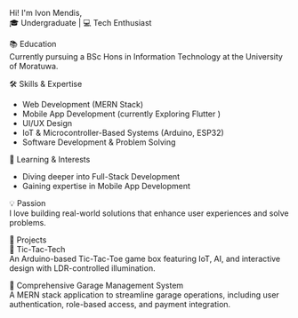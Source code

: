 Hi! I'm Ivon Mendis,  
🎓 Undergraduate | 💻 Tech Enthusiast   

📚 Education  
Currently pursuing a BSc Hons in Information Technology at the University of Moratuwa. 

🛠 Skills & Expertise    
- Web Development (MERN Stack)
- Mobile App Development (currently Exploring Flutter )
- UI/UX Design
- IoT & Microcontroller-Based Systems (Arduino, ESP32)
- Software Development & Problem Solving
  
🌱 Learning & Interests  
- Diving deeper into Full-Stack Development
- Gaining expertise in Mobile App Development

💡 Passion  
I love building real-world solutions that enhance user experiences and solve problems.

🚀 Projects  
🔹 Tic-Tac-Tech  
An Arduino-based Tic-Tac-Toe game box featuring IoT, AI, and interactive design with LDR-controlled illumination.  

🔹 Comprehensive Garage Management System  
A MERN stack application to streamline garage operations, including user authentication, role-based access, and payment integration.
<!---
IDMendis/IDMendis is a ✨ special ✨ repository because its `README.md` (this file) appears on your GitHub profile.
You can click the Preview link to take a look at your changes.
--->
